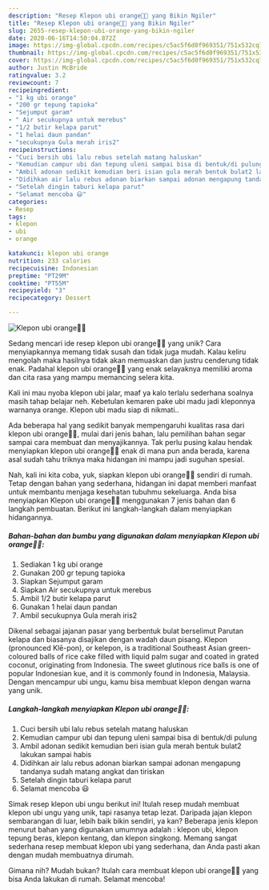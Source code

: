 ```yaml
---
description: "Resep Klepon ubi orange🍠🥥 yang Bikin Ngiler"
title: "Resep Klepon ubi orange🍠🥥 yang Bikin Ngiler"
slug: 2655-resep-klepon-ubi-orange-yang-bikin-ngiler
date: 2020-06-16T14:50:04.872Z
image: https://img-global.cpcdn.com/recipes/c5ac5f6d0f969351/751x532cq70/klepon-ubi-orange🍠🥥-foto-resep-utama.jpg
thumbnail: https://img-global.cpcdn.com/recipes/c5ac5f6d0f969351/751x532cq70/klepon-ubi-orange🍠🥥-foto-resep-utama.jpg
cover: https://img-global.cpcdn.com/recipes/c5ac5f6d0f969351/751x532cq70/klepon-ubi-orange🍠🥥-foto-resep-utama.jpg
author: Justin McBride
ratingvalue: 3.2
reviewcount: 7
recipeingredient:
- "1 kg ubi orange"
- "200 gr tepung tapioka"
- "Sejumput garam"
- " Air secukupnya untuk merebus"
- "1/2 butir kelapa parut"
- "1 helai daun pandan"
- "secukupnya Gula merah iris2"
recipeinstructions:
- "Cuci bersih ubi lalu rebus setelah matang haluskan"
- "Kemudian campur ubi dan tepung uleni sampai bisa di bentuk/di pulung"
- "Ambil adonan sedikit kemudian beri isian gula merah bentuk bulat2 lakukan sampai habis"
- "Didihkan air lalu rebus adonan biarkan sampai adonan mengapung tandanya sudah matang angkat dan tiriskan"
- "Setelah dingin taburi kelapa parut"
- "Selamat mencoba 😃"
categories:
- Resep
tags:
- klepon
- ubi
- orange

katakunci: klepon ubi orange 
nutrition: 233 calories
recipecuisine: Indonesian
preptime: "PT29M"
cooktime: "PT55M"
recipeyield: "3"
recipecategory: Dessert

---
```



![Klepon ubi orange🍠🥥](https://img-global.cpcdn.com/recipes/c5ac5f6d0f969351/751x532cq70/klepon-ubi-orange🍠🥥-foto-resep-utama.jpg)

Sedang mencari ide resep klepon ubi orange🍠🥥 yang unik? Cara menyiapkannya memang tidak susah dan tidak juga mudah. Kalau keliru mengolah maka hasilnya tidak akan memuaskan dan justru cenderung tidak enak. Padahal klepon ubi orange🍠🥥 yang enak selayaknya memiliki aroma dan cita rasa yang mampu memancing selera kita.

Kali ini mau nyoba klepon ubi jalar, maaf ya kalo terlalu sederhana soalnya masih tahap belajar neh. Kebetulan kemaren pake ubi madu jadi kleponnya warnanya orange. Klepon ubi madu siap di nikmati..

Ada beberapa hal yang sedikit banyak mempengaruhi kualitas rasa dari klepon ubi orange🍠🥥, mulai dari jenis bahan, lalu pemilihan bahan segar sampai cara membuat dan menyajikannya. Tak perlu pusing kalau hendak menyiapkan klepon ubi orange🍠🥥 enak di mana pun anda berada, karena asal sudah tahu triknya maka hidangan ini mampu jadi suguhan spesial.


Nah, kali ini kita coba, yuk, siapkan klepon ubi orange🍠🥥 sendiri di rumah. Tetap dengan bahan yang sederhana, hidangan ini dapat memberi manfaat untuk membantu menjaga kesehatan tubuhmu sekeluarga. Anda bisa menyiapkan Klepon ubi orange🍠🥥 menggunakan 7 jenis bahan dan 6 langkah pembuatan. Berikut ini langkah-langkah dalam menyiapkan hidangannya.

<!--inarticleads1-->

##### Bahan-bahan dan bumbu yang digunakan dalam menyiapkan Klepon ubi orange🍠🥥:

1. Sediakan 1 kg ubi orange
1. Gunakan 200 gr tepung tapioka
1. Siapkan Sejumput garam
1. Siapkan  Air secukupnya untuk merebus
1. Ambil 1/2 butir kelapa parut
1. Gunakan 1 helai daun pandan
1. Ambil secukupnya Gula merah iris2


Dikenal sebagai jajanan pasar yang berbentuk bulat berselimut Parutan kelapa dan biasanya disajikan dengan wadah daun pisang. Klepon (pronounced Klē-pon), or kelepon, is a traditional Southeast Asian green-coloured balls of rice cake filled with liquid palm sugar and coated in grated coconut, originating from Indonesia. The sweet glutinous rice balls is one of popular Indonesian kue, and it is commonly found in Indonesia, Malaysia. Dengan mencampur ubi ungu, kamu bisa membuat klepon dengan warna yang unik. 

<!--inarticleads2-->

##### Langkah-langkah menyiapkan Klepon ubi orange🍠🥥:

1. Cuci bersih ubi lalu rebus setelah matang haluskan
1. Kemudian campur ubi dan tepung uleni sampai bisa di bentuk/di pulung
1. Ambil adonan sedikit kemudian beri isian gula merah bentuk bulat2 lakukan sampai habis
1. Didihkan air lalu rebus adonan biarkan sampai adonan mengapung tandanya sudah matang angkat dan tiriskan
1. Setelah dingin taburi kelapa parut
1. Selamat mencoba 😃


Simak resep klepon ubi ungu berikut ini! Itulah resep mudah membuat klepon ubi ungu yang unik, tapi rasanya tetap lezat. Daripada jajan klepon sembarangan di luar, lebih baik bikin sendiri, ya kan? Beberapa jenis klepon menurut bahan yang digunakan umumnya adalah : klepon ubi, klepon tepung beras, klepon kentang, dan klepon singkong. Memang sangat sederhana resep membuat klepon ubi yang sederhana, dan Anda pasti akan dengan mudah membuatnya dirumah. 

Gimana nih? Mudah bukan? Itulah cara membuat klepon ubi orange🍠🥥 yang bisa Anda lakukan di rumah. Selamat mencoba!
